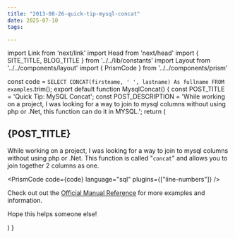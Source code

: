```yaml
---
title: "2013-08-26-quick-tip-mysql-concat"
date: 2025-07-10
tags:

---
```


import Link from 'next/link'
import Head from 'next/head'
import { SITE_TITLE, BLOG_TITLE } from '../../lib/constants'
import Layout from '../../components/layout'
import { PrismCode } from '../../components/prism'

const code = `
SELECT
    CONCAT(firstname, ' ', lastname) As fullname
FROM examples
`.trim();
export default function MysqlConcat() {
    const POST_TITLE = 'Quick Tip: MySQL Concat';
    const POST_DESCRIPTION = 'While working on a project, I was looking for a way to join to mysql columns without using php or .Net, this function can do it in MYSQL.';
    return (
        <Layout>
            <Head>
                <title>{POST_TITLE} - {SITE_TITLE}</title>
                <meta name="description" content={POST_DESCRIPTION} />
            </Head>
            <section aria-labelledby="main-content">
                <h1 id="main-content">{POST_TITLE}</h1>
                <p>While working on a project, I was looking for a way to join to mysql columns without using php or .Net. This function is called &quot;<code>concat</code>&quot; and allows you to join together 2 columns as one.</p>
                <PrismCode
                    code={code}
                    language="sql"
                    plugins={["line-numbers"]}
                />
                <p>Check out out the <a className="underline focus:ring-2" href="https://dev.mysql.com/doc/refman/5.7/en/string-functions.html#function_concat" rel="nofollow noreferrer">Official Manual Reference</a> for more examples and information.</p>
                <p>Hope this helps someone else!</p>
            </section>
        </Layout>
    )
}
